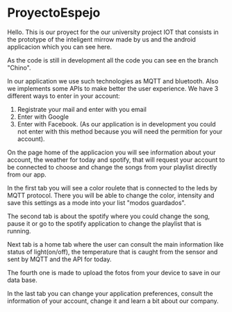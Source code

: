 # ProyectoEspejo

 Hello. This is our proyect for the our university project IOT that consists in the prototype of the inteligent mirrow made by us and 
 the android applicacion which you can see here. 

 As the code is still in development all the code you can see en the branch "Chino".

 In our application we use such technologies as MQTT and bluetooth.
 Also we implements some APIs to make better the user experience. We have 3 different ways to enter in your account: 
 1. Registrate your mail and enter with you email
 2. Enter with Google
 3. Enter with Facebook. (As our application is in development you could not enter with this method because you will need the permition for your account).

 On the page home of the applicacion you will see information about your account, the weather for today and spotify, that will request your account to
 be connected to choose and change the songs from your playlist directly from our app.

 In the first tab you will see a color roulete that is connected to the leds by MQTT protocol. There you will be able to change the color, intensity
 and save this settings as a mode into your list "modos guardados". 

 The second tab is about the spotify where you could change the song, pause it or go to the spotify application to change the playlist that is running.

 Next tab is a home tab where the user can consult the main information like status of light(on/off), the temperature that is caught from the sensor and sent by MQTT and the API for today.

 The fourth one is made to upload the fotos from your device to save in our data base.

 In the last tab you can change your application preferences, consult the information of your account, change it and learn a bit about our company.

